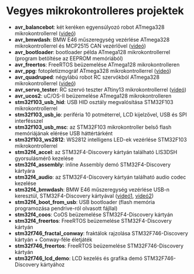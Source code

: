 # Vegyes mikrokontrolleres projektek

- **avr_balancebot**: két keréken egyensúlyozó robot ATmega328 mikrokontrollerrel ([videó](https://www.youtube.com/watch?v=zmQIJydytAc&list=PL9_VlVdB8s882QMHiqJlDpJeKWxwP5CIG))
- **avr_bmwdash**: BMW E46 műszeregység vezérlése ATmega328 mikrokontrollerrel és MCP2515 CAN vezérlővel ([videó](https://www.youtube.com/watch?v=A_7LcNf6YWg&list=PL9_VlVdB8s882QMHiqJlDpJeKWxwP5CIG))
- **avr_bootloader**: bootloader példa ATmega128 mikrokontrollerrel (program betöltése az EEPROM memóriából)
- **avr_freertos**: FreeRTOS beüzemelése ATmega128 mikrokontrolleren
- **avr_ppg**: fotopletizmográf ATmega328 mikrokontrollerrel ([videó](https://www.youtube.com/watch?v=kn0J-fMiewQ&list=PL9_VlVdB8s882QMHiqJlDpJeKWxwP5CIG))
- **avr_quadruped**: négylábú robot RC szervókból ATmega328 mikrokontrollerrel ([videó](https://www.youtube.com/watch?v=rxhX0A6W_Ac&list=PL9_VlVdB8s882QMHiqJlDpJeKWxwP5CIG))
- **avr_servo_tester**: RC szervó teszter ATtiny13 mikrokontrollerrel ([videó](https://www.youtube.com/watch?v=7l7EgJCPuvo&list=PL9_VlVdB8s882QMHiqJlDpJeKWxwP5CIG))
- **avr_ucos2**: uC/OS-II beüzemelése ATmega128 mikrokontrolleren
- **stm32f103_usb_hid**: USB HID osztály megvalósítása STM32F103 mikrokontrollerrel
- **stm32f103_usb_io**: periféria 10 potméterrel, LCD kijelzővel, USB és SPI interfésszel
- **stm32f103_usb_msc**: az STM32F103 mikrokontroller belső flash memóriájának elérése USB háttértárként
- **stm32f103_ws2812**: WS2812 intelligens LED-ek vezérlése STM32F103 mikrokontrollerrel
- **stm32f4_accel**: az STM32F4-Discovery kártyán található LIS3DSH gyorsulásmérő kezelése
- **stm32f4_assembly**: inline Assembly demó STM32F4-Discovery kártyára
- **stm32f4_audio**: az STM32F4-Discovery kártyán található audio codec kezelése
- **stm32f4_bmwdash**: BMW E46 műszeregység vezérlése USB-n keresztül, STM32F4-Discovery kártyával ([videó1](https://www.youtube.com/watch?v=TrphW-8eMx0&list=PL9_VlVdB8s882QMHiqJlDpJeKWxwP5CIG), [videó2](https://www.youtube.com/watch?v=Y-DR8o5ljKY&list=PL9_VlVdB8s882QMHiqJlDpJeKWxwP5CIG))
- **stm32f4_boot_from_usb**: USB bootloader (flash memória programozása pendrive-ról olvasott fájllal)
- **stm32f4_coos**: CoOS beüzemelése STM32F4-Discovery kártyán
- **stm32f4_freertos**: FreeRTOS beüzemelése STM32F4-Discovery kártyán
- **stm32f746_fractal_conway**: fraktálok rajzolása STM32F746-Discovery kártyán + Conway-féle életjáték
- **stm32f746_freertos**: FreeRTOS beüzemelése STM32F746-Discovery kártyán
- **stm32f746_lcd_demo**: LCD kezelés és grafika demó STM32F746-Discovery kártyához
